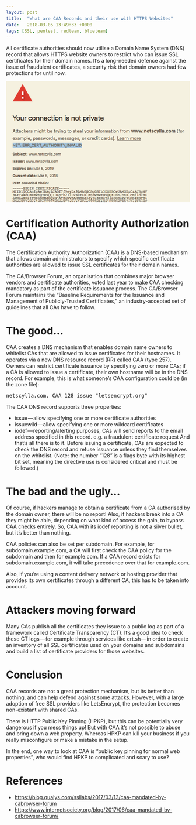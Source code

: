 ```yaml
---
layout: post
title:  "What are CAA Records and their use with HTTPS Websites"
date:   2018-03-05 13:49:33 +0000
tags: [SSL, pentest, redteam, blueteam]
---
```

All certificate authorities should now utilise a Domain Name System (DNS) record that allows HTTPS website owners to restrict who can issue SSL certificates for their domain names. It’s a long-needed defence against the issue of fraudulent certificates, a security risk that domain owners had few protections for until now.

![](/assets/caa.png)

# Certification Authority Authorization (CAA)
The Certification Authority Authorization (CAA) is a DNS-based mechanism that allows domain administrators to specify which specific certificate authorities are allowed to issue SSL certificates for their domain names.

The CA/Browser Forum, an organisation that combines major browser vendors and certificate authorities, voted last year to make CAA checking mandatory as part of the certificate issuance process. The CA/Browser Forum maintains the “Baseline Requirements for the Issuance and Management of Publicly-Trusted Certificates,” an industry-accepted set of guidelines that all CAs have to follow.

# The good…
CAA creates a DNS mechanism that enables domain name owners to whitelist CAs that are allowed to issue certificates for their hostnames. It operates via a new DNS resource record (RR) called CAA (type 257). Owners can restrict certificate issuance by specifying zero or more CAs; if a CA is allowed to issue a certificate, their own hostname will be in the DNS record. For example, this is what someone’s CAA configuration could be (in the zone file):
<pre>
netscylla.com. CAA 128 issue "letsencrypt.org"
</pre>
The CAA DNS record supports three properties:
* issue — allow specifying one or more certificate authorities
* issuewild — allow specifying one or more wildcard certificates
* iodef — reporting/alerting purposes, CAs will send reports to the email address specified in this record. e.g. a fraudulent certificate request
And that’s all there is to it. Before issuing a certificate, CAs are expected to check the DNS record and refuse issuance unless they find themselves on the whitelist. (Note: the number “128” is a flags byte with its highest bit set, meaning the directive use is considered critical and must be followed.)

# The bad and the ugly…
Of course, if hackers manage to obtain a certificate from a CA authorised by the domain owner, there will be no report! Also, if hackers break into a CA they might be able, depending on what kind of access the gain, to bypass CAA checks entirely. So, CAA with its iodef reporting is not a silver bullet, but it’s better than nothing.

CAA policies can also be set per subdomain. For example, for subdomain.example.com, a CA will first check the CAA policy for the subdomain and then for example.com. If a CAA record exists for subdomain.example.com, it will take precedence over that for example.com.

Also, if you’re using a content delivery network or hosting provider that provides its own certificates through a different CA, this has to be taken into account.

# Attackers moving forward
Many CAs publish all the certificates they issue to a public log as part of a framework called Certificate Transparency (CT). It’s a good idea to check these CT logs — for example through services like crt.sh — in order to create an inventory of all SSL certificates used on your domains and subdomains and build a list of certificate providers for those websites.

# Conclusion
CAA records are not a great protection mechanism, but its better than nothing, and can help defend against some attacks. However, with a large adoption of free SSL providers like LetsEncrypt, the protection becomes non-existant with shared CAs.

There is HTTP Public Key Pinning (HPKP), but this can be potentially very dangerous if you mess things up! But with CAA it’s not possible to abuse and bring down a web property. Whereas HPKP can kill your business if you really misconfigure or make a mistake in the setup.

In the end, one way to look at CAA is “public key pinning for normal web properties”, who would find HPKP to complicated and scary to use?

# References
* https://blog.qualys.com/ssllabs/2017/03/13/caa-mandated-by-cabrowser-forum
* https://www.internetsociety.org/blog/2017/06/caa-mandated-by-cabrowser-forum/
